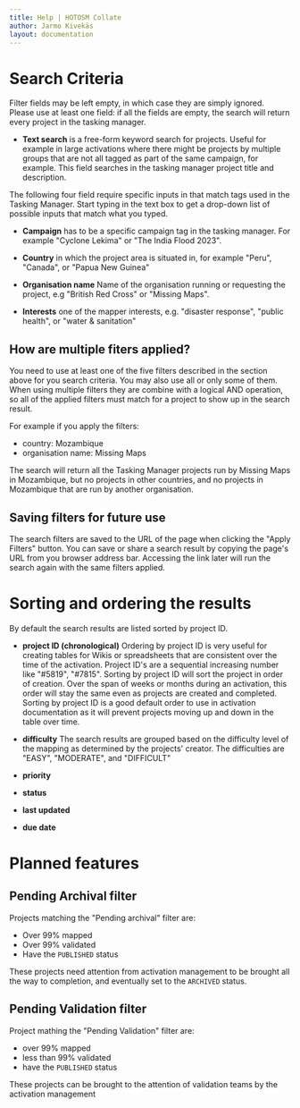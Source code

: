 ```yaml
---
title: Help | HOTOSM Collate
author: Jarmo Kivekäs
layout: documentation
---
```






# Search Criteria



Filter fields may be left empty, in which case they are simply ignored. Please use at least one field: if all the fields are empty, the search will return every project in the tasking manager. 

- **Text search** is a free-form keyword search for projects. Useful for example in large activations where there might be projects by multiple groups that are not all tagged as part of the same campaign, for example. This field searches in the tasking manager project title and description.

The following four field require specific inputs in that match tags used in the Tasking Manager. Start typing in the text box to get a drop-down list of possible inputs that match what you typed.

- **Campaign** has to be a specific campaign tag in the tasking manager. For example "Cyclone Lekima" or "The India Flood 2023".

- **Country** in which the project area is situated in, for example "Peru", "Canada", or "Papua New Guinea"

- **Organisation name** Name of the organisation running or requesting the project, e.g "British Red Cross" or "Missing Maps".

- **Interests** one of the mapper interests, e.g. "disaster response", "public health", or "water & sanitation"


## How are multiple fiters applied?

You need to use at least one of the five filters described in the section above for you search criteria. You may also use all or only some of them. When using multiple filters they are combine with a logical AND operation, so all of the applied filters must match for a project to show up in the search result.

For example if you apply the filters:

- country: Mozambique
- organisation name: Missing Maps

The search will return all the Tasking Manager projects run by Missing Maps in Mozambique, but no projects in other countries, and no projects in Mozambique that are run by another organisation.

## Saving filters for future use

The search filters are saved to the URL of the page when clicking the "Apply Filters" button. You can save or share a search result by copying the page's URL from you browser address bar. Accessing the link later will run the search again with the same filters applied.




# Sorting and ordering the results

By default the search results are listed sorted by project ID.

- **project ID (chronological)** Ordering by project ID is very useful for creating tables for Wikis or spreadsheets that are consistent over the time of the activation. Project ID's are a sequential increasing number like "#5819", "#7815". Sorting by project ID will sort the project in order of creation. Over the span of weeks or months during an activation, this order will stay the same even as projects are created and completed. Sorting by project ID is a good default order to use in activation documentation as it will prevent projects moving up and down in the table over time. 

- **difficulty** The search results are grouped based on the difficulty level of the mapping as determined by the projects' creator. The difficulties are "EASY", "MODERATE", and "DIFFICULT"


- **priority** 

- **status**

- **last updated**

- **due date**


# Planned features



## Pending Archival filter 

Projects matching the "Pending archival" filter are:

- Over 99% mapped
- Over 99% validated
- Have the `PUBLISHED` status

These projects need attention from activation management to be brought all the way to completion, and eventually set to the `ARCHIVED` status. 

## Pending Validation filter

Project mathing the "Pending Validation" filter are:

- over 99% mapped
- less than 99% validated
- have the `PUBLISHED` status

These projects can be brought to the attention of validation teams by the activation management 

